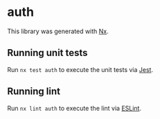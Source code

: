 # auth 

This library was generated with [Nx](https://nx.dev).

## Running unit tests

Run `nx test auth` to execute the unit tests via [Jest](https://jestjs.io).

## Running lint

Run `nx lint auth` to execute the lint via [ESLint](https://eslint.org/).
